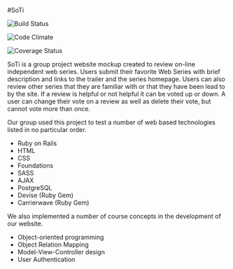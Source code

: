 #SoTi

![Build Status](https://codeship.com/projects/1807a240-dcba-0133-b80a-760a1f8f56cd/status?branch=master)

![Code Climate](https://codeclimate.com/github/pablo-honeybear/SoTi.png)

![Coverage Status](https://coveralls.io/repos/pablo-honeybear/SoTi/badge.png)

SoTi is a group project website mockup created to review on-line independent web series. Users submit their favorite Web Series with brief description and links to the trailer and the series homepage. Users can also review other series that they are familiar with or that they have been lead to by the site. If a review is helpful or not helpful it can be voted up or down. A user can change their vote on a review as well as delete their vote, but cannot vote more than once.

Our group used this project to test a number of web based technologies listed in no particular order.
- Ruby on Rails
- HTML
- CSS
- Foundations
- SASS
- AJAX
- PostgreSQL
- Devise (Ruby Gem)
- Carrierwave (Ruby Gem)


We also implemented a number of course concepts in the development of our website.
- Object-oriented programming
- Object Relation Mapping
- Model-View-Controller design
- User Authentication
